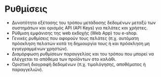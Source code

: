 # Ρυθμίσεις

* Δυνατότητα εξέτασης του τρόπου μετάδοσης δεδομένων μεταξύ των συστημάτων και ορισμός API (API Keys) για πελάτες και χρήστες.&#x20;
* Ρύθμιση εμφάνισης της web εκδοχής (Web App) του e-shop.
* Γενικές ρυθμίσεις που αφορούν τους πελάτες (π.χ. αυτόματη πρόσκληση πελατών κατά τη δημιουργία τους ή και πρόσκληση μη εγγεγραμμένων χρηστών).&#x20;
* Διαμόρφωση ρυθμίσεων παραγγελίας και του τρόπου που μπορεί να ελέγχεται το απόθεμα των προϊόντων στο καλάθι.&#x20;
* Οριστική διαγραφή δεδομένων (π.χ. τιμολόγησης, αποθέματος ή παραγγελιών).
